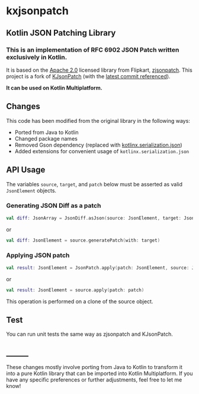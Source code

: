 # kxjsonpatch
## Kotlin JSON Patching Library

### This is an implementation of RFC 6902 JSON Patch written exclusively in Kotlin.
It is based on the [Apache 2.0](http://www.apache.org/licenses/LICENSE-2.0) licensed library from Flipkart, [zjsonpatch](https://github.com/flipkart-incubator/zjsonpatch).
This project is a fork of [KJsonPatch](https://github.com/beyondeye/kjsonpatch) (with the [latest commit referenced](https://github.com/beyondeye/kjsonpatch/commit/939455832a09de666d9578963676996b5e09b6be)).

**It can be used on Kotlin Multiplatform.**

## Changes

This code has been modified from the original library in the following ways:
* Ported from Java to Kotlin
* Changed package names
* Removed Gson dependency (replaced with [kotlinx.serialization.json](https://kotlinlang.org/api/latest/kotlin.test/))
* Added extensions for convenient usage of `kotlinx.serialization.json`

## API Usage
The variables `source`, `target`, and `patch` below must be asserted as valid `JsonElement` objects. 
### Generating JSON Diff as a patch
```kotlin
val diff: JsonArray = JsonDiff.asJson(source: JsonElement, target: JsonElement)
```
or
```kotlin
val diff: JsonElement = source.generatePatch(with: target)
```
### Applying JSON patch
```kotlin
val result: JsonElement = JsonPatch.apply(patch: JsonElement, source: JsonElement)
```
or
```kotlin
val result: JsonElement = source.apply(patch: patch)
```
This operation is performed on a clone of the source object.

## Test
You can run unit tests the same way as zjsonpatch and KJsonPatch.

## ______
These changes mostly involve porting from Java to Kotlin to transform it into a pure Kotlin library that can be imported into Kotlin Multiplatform. If you have any specific preferences or further adjustments, feel free to let me know!
